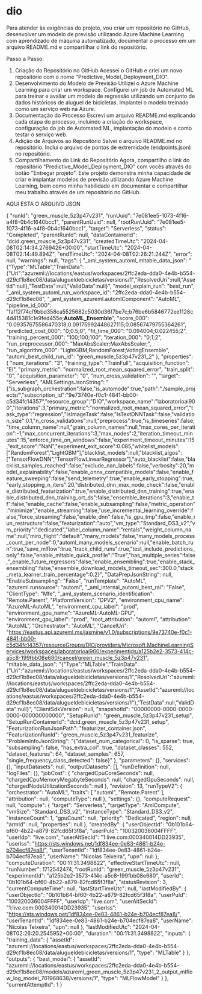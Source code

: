 # dio

Para atender às exigências do projeto, vou criar um repositório no GitHub, desenvolver um modelo de previsão utilizando Azure Machine Learning com aprendizado de máquina automatizado, documentar o processo em um arquivo README.md e compartilhar o link do repositório.

Passo a Passo:
1. Criação do Repositório no GitHub
Acessei o GitHub e criei um novo repositório com o nome "Predictive_Model_Deployment_DIO".
2. Desenvolvimento do Modelo de Previsão
Utilizei o Azure Machine Learning para criar um workspace.
Configurei um job de Automated ML para treinar e avaliar um modelo de regressão utilizando um conjunto de dados históricos de aluguel de bicicletas.
Implantei o modelo treinado como um serviço web na Azure.
3. Documentação do Processo
Escrevi um arquivo README.md explicando cada etapa do processo, incluindo a criação do workspace, configuração do job de Automated ML, implantação do modelo e como testar o serviço web.
4. Adição de Arquivos ao Repositório
Salvei o arquivo README.md no repositório.
Incluí o arquivo de pontos de extremidade (endpoints.json) no repositório.
5. Compartilhamento do Link do Repositório
Agora, compartilho o link do repositório "Predictive_Model_Deployment_DIO" com vocês através do botão "Entregar projeto".
Este projeto demonstra minha capacidade de criar e implantar modelos de previsão utilizando Azure Machine Learning, bem como minha habilidade em documentar e compartilhar meu trabalho através de um repositório no GitHub.

AQUI ESTA O ARQUIVO JSON

{
    "runId": "green_muscle_5z3p47v231",
    "runUuid": "7e081ee5-1073-4f16-a4f8-0b4c1640bcc1",
    "parentRunUuid": null,
    "rootRunUuid": "7e081ee5-1073-4f16-a4f8-0b4c1640bcc1",
    "target": "Serverless",
    "status": "Completed",
    "parentRunId": null,
    "dataContainerId": "dcid.green_muscle_5z3p47v231",
    "createdTimeUtc": "2024-04-08T02:14:34.2769426+00:00",
    "startTimeUtc": "2024-04-08T02:14:49.894Z",
    "endTimeUtc": "2024-04-08T02:26:21.244Z",
    "error": null,
    "warnings": null,
    "tags": {
        "_aml_system_automl_mltable_data_json": "{\"Type\":\"MLTable\",\"TrainData\":{\"Uri\":\"azureml://locations/eastus/workspaces/2ffc2eda-dda0-4e4b-b554-d29cf1b8ec08/data/alugueldebicicletas/versions/1\",\"ResolvedUri\":null,\"AssetId\":null},\"TestData\":null,\"ValidData\":null}",
        "model_explain_run": "best_run",
        "_aml_system_automl_run_workspace_id": "2ffc2eda-dda0-4e4b-b554-d29cf1b8ec08",
        "_aml_system_azureml.automlComponent": "AutoML",
        "pipeline_id_000": "faf12f74cf9bbd358ca5525682c5030d36f7be7c;b76be6b5846772ee1128c4d415381c1e9fed455e;__AutoML_Ensemble__",
        "score_000": "0.09357675586470318;0.09175992448627115;0.08567479755364261",
        "predicted_cost_000": "0;0.5;0",
        "fit_time_000": "0.094004;0.022455;2",
        "training_percent_000": "100;100;100",
        "iteration_000": "0;1;2",
        "run_preprocessor_000": "MaxAbsScaler;MaxAbsScaler;",
        "run_algorithm_000": "LightGBM;RandomForest;VotingEnsemble",
        "automl_best_child_run_id": "green_muscle_5z3p47v231_2"
    },
    "properties": {
        "num_iterations": "3",
        "training_type": "TrainFull",
        "acquisition_function": "EI",
        "primary_metric": "normalized_root_mean_squared_error",
        "train_split": "0",
        "acquisition_parameter": "0",
        "num_cross_validation": "",
        "target": "Serverless",
        "AMLSettingsJsonString": "{\"is_subgraph_orchestration\":false,\"is_automode\":true,\"path\":\"./sample_projects/\",\"subscription_id\":\"9e73740e-f0c1-4841-bb00-c5d34fc14357\",\"resource_group\":\"DIO\",\"workspace_name\":\"laboratorioai900\",\"iterations\":3,\"primary_metric\":\"normalized_root_mean_squared_error\",\"task_type\":\"regression\",\"IsImageTask\":false,\"IsTextDNNTask\":false,\"validation_size\":0.1,\"n_cross_validations\":null,\"preprocess\":true,\"is_timeseries\":false,\"time_column_name\":null,\"grain_column_names\":null,\"max_cores_per_iteration\":-1,\"max_concurrent_iterations\":3,\"max_nodes\":2,\"iteration_timeout_minutes\":15,\"enforce_time_on_windows\":false,\"experiment_timeout_minutes\":15,\"exit_score\":\"NaN\",\"experiment_exit_score\":0.085,\"whitelist_models\":[\"RandomForest\",\"LightGBM\"],\"blacklist_models\":null,\"blacklist_algos\":[\"TensorFlowDNN\",\"TensorFlowLinearRegressor\"],\"auto_blacklist\":false,\"blacklist_samples_reached\":false,\"exclude_nan_labels\":false,\"verbosity\":20,\"model_explainability\":false,\"enable_onnx_compatible_models\":false,\"enable_feature_sweeping\":false,\"send_telemetry\":true,\"enable_early_stopping\":true,\"early_stopping_n_iters\":20,\"distributed_dnn_max_node_check\":false,\"enable_distributed_featurization\":true,\"enable_distributed_dnn_training\":true,\"enable_distributed_dnn_training_ort_ds\":false,\"ensemble_iterations\":3,\"enable_tf\":false,\"enable_cache\":false,\"enable_subsampling\":false,\"metric_operation\":\"minimize\",\"enable_streaming\":false,\"use_incremental_learning_override\":false,\"force_streaming\":false,\"enable_dnn\":false,\"is_gpu_tmp\":false,\"enable_run_restructure\":false,\"featurization\":\"auto\",\"vm_type\":\"Standard_DS3_v2\",\"vm_priority\":\"dedicated\",\"label_column_name\":\"rentals\",\"weight_column_name\":null,\"miro_flight\":\"default\",\"many_models\":false,\"many_models_process_count_per_node\":0,\"automl_many_models_scenario\":null,\"enable_batch_run\":true,\"save_mlflow\":true,\"track_child_runs\":true,\"test_include_predictions_only\":false,\"enable_mltable_quick_profile\":\"True\",\"has_multiple_series\":false,\"_enable_future_regressors\":false,\"enable_ensembling\":true,\"enable_stack_ensembling\":false,\"ensemble_download_models_timeout_sec\":300.0,\"stack_meta_learner_train_percentage\":0.2}",
        "DataPrepJsonString": null,
        "EnableSubsampling": "False",
        "runTemplate": "AutoML",
        "azureml.runsource": "automl",
        "_aml_internal_automl_best_rai": "False",
        "ClientType": "Mfe",
        "_aml_system_scenario_identification": "Remote.Parent",
        "PlatformVersion": "DPV2",
        "environment_cpu_name": "AzureML-AutoML",
        "environment_cpu_label": "prod",
        "environment_gpu_name": "AzureML-AutoML-GPU",
        "environment_gpu_label": "prod",
        "root_attribution": "automl",
        "attribution": "AutoML",
        "Orchestrator": "AutoML",
        "CancelUri": "https://eastus.api.azureml.ms/jasmine/v1.0/subscriptions/9e73740e-f0c1-4841-bb00-c5d34fc14357/resourceGroups/DIO/providers/Microsoft.MachineLearningServices/workspaces/laboratorioai900/experimentids/a125b2e2-3573-414c-a5c8-199fbb08e680/cancel/green_muscle_5z3p47v231",
        "mltable_data_json": "{\"Type\":\"MLTable\",\"TrainData\":{\"Uri\":\"azureml://locations/eastus/workspaces/2ffc2eda-dda0-4e4b-b554-d29cf1b8ec08/data/alugueldebicicletas/versions/1\",\"ResolvedUri\":\"azureml://locations/eastus/workspaces/2ffc2eda-dda0-4e4b-b554-d29cf1b8ec08/data/alugueldebicicletas/versions/1\",\"AssetId\":\"azureml://locations/eastus/workspaces/2ffc2eda-dda0-4e4b-b554-d29cf1b8ec08/data/alugueldebicicletas/versions/1\"},\"TestData\":null,\"ValidData\":null}",
        "ClientSdkVersion": null,
        "snapshotId": "00000000-0000-0000-0000-000000000000",
        "SetupRunId": "green_muscle_5z3p47v231_setup",
        "SetupRunContainerId": "dcid.green_muscle_5z3p47v231_setup",
        "FeaturizationRunJsonPath": "featurizer_container.json",
        "FeaturizationRunId": "green_muscle_5z3p47v231_featurize",
        "ProblemInfoJsonString": "{\"dataset_num_categorical\": 0, \"is_sparse\": true, \"subsampling\": false, \"has_extra_col\": true, \"dataset_classes\": 552, \"dataset_features\": 64, \"dataset_samples\": 657, \"single_frequency_class_detected\": false}"
    },
    "parameters": {},
    "services": {},
    "inputDatasets": null,
    "outputDatasets": [],
    "runDefinition": null,
    "logFiles": {},
    "jobCost": {
        "chargedCpuCoreSeconds": null,
        "chargedCpuMemoryMegabyteSeconds": null,
        "chargedGpuSeconds": null,
        "chargedNodeUtilizationSeconds": null
    },
    "revision": 13,
    "runTypeV2": {
        "orchestrator": "AutoML",
        "traits": [
            "automl",
            "Remote.Parent"
        ],
        "attribution": null,
        "computeType": null
    },
    "settings": {},
    "computeRequest": null,
    "compute": {
        "target": "Serverless",
        "targetType": "AmlCompute",
        "vmSize": "Standard_DS3_v2",
        "instanceType": "Standard_DS3_v2",
        "instanceCount": 1,
        "gpuCount": null,
        "priority": "Dedicated",
        "region": null,
        "armId": null,
        "properties": null
    },
    "createdBy": {
        "userObjectId": "0b101b64-bf60-4b22-a879-82fcd65f3f8a",
        "userPuId": "100320036004FFFF",
        "userIdp": "live.com",
        "userAltSecId": "1:live.com:000340014DD23935",
        "userIss": "https://sts.windows.net/1df834ee-0e83-4861-b24e-b704ecf87ea8/",
        "userTenantId": "1df834ee-0e83-4861-b24e-b704ecf87ea8",
        "userName": "Nicolas Teixeira",
        "upn": null
    },
    "computeDuration": "00:11:31.3498822",
    "effectiveStartTimeUtc": null,
    "runNumber": 1712542474,
    "rootRunId": "green_muscle_5z3p47v231",
    "experimentId": "a125b2e2-3573-414c-a5c8-199fbb08e680",
    "userId": "0b101b64-bf60-4b22-a879-82fcd65f3f8a",
    "statusRevision": 3,
    "currentComputeTime": null,
    "lastStartTimeUtc": null,
    "lastModifiedBy": {
        "userObjectId": "0b101b64-bf60-4b22-a879-82fcd65f3f8a",
        "userPuId": "100320036004FFFF",
        "userIdp": "live.com",
        "userAltSecId": "1:live.com:000340014DD23935",
        "userIss": "https://sts.windows.net/1df834ee-0e83-4861-b24e-b704ecf87ea8/",
        "userTenantId": "1df834ee-0e83-4861-b24e-b704ecf87ea8",
        "userName": "Nicolas Teixeira",
        "upn": null
    },
    "lastModifiedUtc": "2024-04-08T02:26:20.2545952+00:00",
    "duration": "00:11:31.3498822",
    "inputs": {
        "training_data": {
            "assetId": "azureml://locations/eastus/workspaces/2ffc2eda-dda0-4e4b-b554-d29cf1b8ec08/data/alugueldebicicletas/versions/1",
            "type": "MLTable"
        }
    },
    "outputs": {
        "best_model": {
            "assetId": "azureml://locations/eastus/workspaces/2ffc2eda-dda0-4e4b-b554-d29cf1b8ec08/models/azureml_green_muscle_5z3p47v231_2_output_mlflow_log_model_761968638/versions/1",
            "type": "MLFlowModel"
        }
    },
    "currentAttemptId": 1
}


